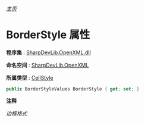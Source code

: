 ###### [主页](./Index.md "主页")

# BorderStyle 属性

**程序集** : [SharpDevLib.OpenXML.dll](./SharpDevLib.OpenXML.assembly.md "SharpDevLib.OpenXML.dll")

**命名空间** : [SharpDevLib.OpenXML](./SharpDevLib.OpenXML.namespace.md "SharpDevLib.OpenXML")

**所属类型** : [CellStyle](./SharpDevLib.OpenXML.CellStyle.md "CellStyle")

``` csharp
public BorderStyleValues BorderStyle { get; set; }
```

**注释**

*边框格式*



